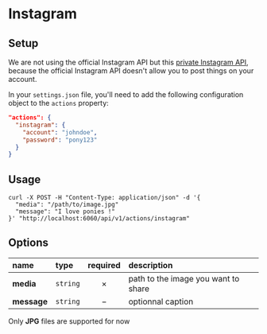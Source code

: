 # Instagram

## Setup
  
We are not using the official Instagram API but this [private Instagram API](https://github.com/mgp25/Instagram-API), because the official Instagram API doesn't allow you to post things on your account.  
  
In your `settings.json` file, you'll need to add the following configuration object to the `actions` property:

```json
"actions": {
  "instagram": {
    "account": "johndoe",
    "password": "pony123"
  }
}
```

## Usage

```cURL
curl -X POST -H "Content-Type: application/json" -d '{
  "media": "/path/to/image.jpg"
  "message": "I love ponies !"
}' "http://localhost:6060/api/v1/actions/instagram"
```

## Options

|name|type|required|description|
|:---|:---|:---:|:---|
|**media**|`string`|&times;|path to the image you want to share|
|**message**|`string`|&minus;|optionnal caption|

Only **JPG** files are supported for now
